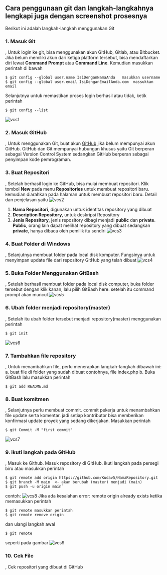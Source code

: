 ## **Cara penggunaan git dan langkah-langkahnya lengkapi juga dengan screenshot prosesnya**

Berikut ini adalah langkah-langkah menggunakan Git
### 1. **Masuk Git**
, Untuk login ke git, bisa menggunakan akun GitHub, Gitlab, atau Bitbucket. Jika belum
memiliki akun dari ketiga platform tersebut, bisa mendaftarkan diri lewat 
**Command Prompt** atau **Command Line**. Kemudian masukkan perintah di bawah
```
$ git config --global user.name IsiDenganNamaAnda   masukkan username
$ git config --global user.email IsiDenganEmailAnda.com  massukkan email
```
Selanjutnya untuk memastikan proses login berhasil atau tidak, ketik perintah
```
$ git config --list
```
![vcs1](foto_langkah/vcs1.png)
### 2. **Masuk GitHub**
, Untuk menggunakan Git, buat akun [GitHub](https://github.com/) jika belum mempunyai 
akun GitHub. GitHub dan Git mempunyai hubungan khusus yaitu Git berperan sebagai 
Version Control System sedangkan GitHub berperan sebagai penyimpan kode pemrograman.
### 3. **Buat Repositori**
, Setelah berhasil login ke GitHub, bisa mulai membuat repositori. Klik tombol **New**
pada menu **Repositories** untuk membuat repositori baru. kemudian diarahkan pada halaman
untuk membuat repositori baru. Detail dan penjelasan yaitu
![vcs2](foto_langkah/vcs2.png)
1) **Nama Repositori**, digunakan untuk identitas repository yang dibuat
2) **Description Repository**, untuk deskripsi Repository
3) **Jenis Repository**, jenis repository dibagi menjadi **public** dan **private**. 
   **Public**, orang lain dapat melihat repository yang dibuat sedangkan **private**,
   hanya dibaca oleh pemilik itu sendiri
![vcs3](foto_langkah/vcs3.png)
### 4. **Buat Folder di Windows**
, Selanjutnya membuat folder pada local disk komputer. Fungsinya untuk menyimpan update 
file dari repository GitHub yang telah dibuat
![vcs4](foto_langkah/vcs4.png)
### 5. **Buka Folder Menggunakan GitBash**
, Setelah berhasil membuat folder pada local disk computer, buka folder tersebut dengan
klik kanan, lalu pilih GitBash here. setelah itu command prompt akan muncul
![vcs5](foto_langkah/vcs5.png)
### 6. **Ubah folder menjadi repository(master)**
, Setelah itu ubah folder tersebut menjadi repository(master) menggunakan perintah 
```
$ git init
```
![vcs6](foto_langkah/vcs6.png)
### 7. **Tambahkan file repository**
, Untuk menambahkan file, perlu menerapkan langkah-langkah dibawah ini:
a. buat file di folder yang sudah dibuat contohnya, file index.php
b. Buka GitBash lalu masukkan perintah 
```
$ git add README.md
```
### 8. **Buat komitmen**
, Selanjutnya perlu membuat commit. commit pekerja untuk menambahkan file update serta 
komentar. jadi setiap kontributor bisa memberikan konfirmasi update proyek yang sedang 
dikerjakan. Masukkan perintah
```
$ git Commit -M "first commit"
```
![vcs7](foto_langkah/vcs7.png)
### 9. **ikuti langkah pada GitHub**
, Masuk ke Github. Masuk repository di GitHub. ikuti langkah pada persegi biru atau 
masukkan perintah
```
$ git remote add origin https://github.com/Kudav5/NamaRepository.git
$ git branch -M main  <- akan berubah (master) menjadi (main)
$ git push -u origin main`
```
contoh:
![vcs8](foto_langkah/vcs8.png)
Jika ada kesalahan error: remote origin already exists ketika memasukkan perintah
```
$ git remote masukkan perintah
$ git remote remove origin 
```
dan ulangi langkah awal 
```
$ git remote
```
seperti pada gambar
![vcs9](foto_langkah/vcs9.png)
### 10. **Cek File**
, Cek repositori yang dibuat di GitHub
